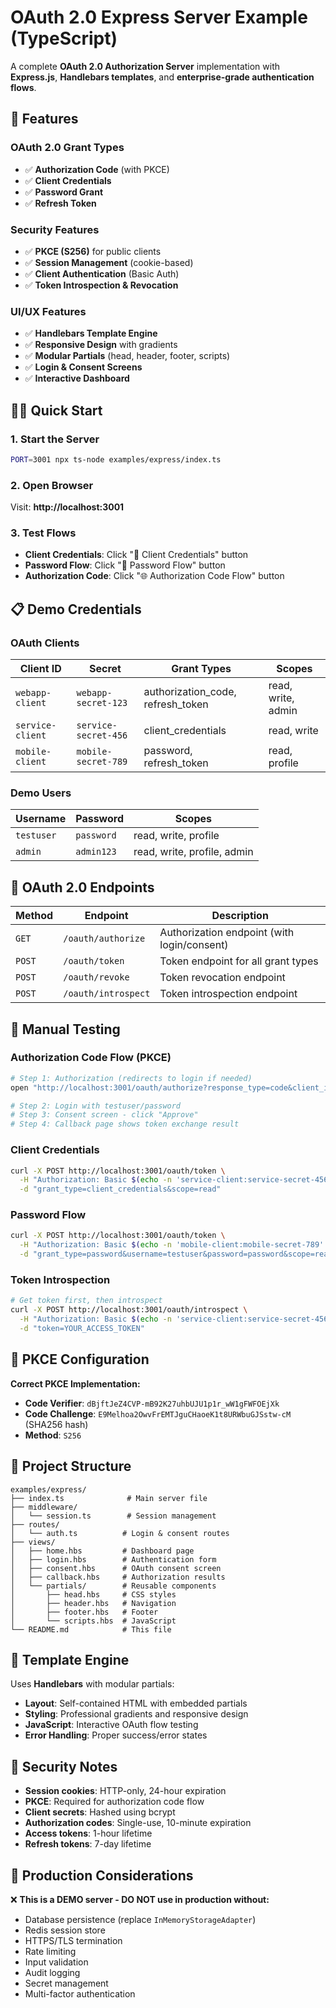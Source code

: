 # OAuth 2.0 Express Server Example (TypeScript)

A complete **OAuth 2.0 Authorization Server** implementation with **Express.js**, **Handlebars templates**, and **enterprise-grade authentication flows**.

## 🚀 Features

### **OAuth 2.0 Grant Types**

- ✅ **Authorization Code** (with PKCE)
- ✅ **Client Credentials**
- ✅ **Password Grant**
- ✅ **Refresh Token**

### **Security Features**

- ✅ **PKCE (S256)** for public clients
- ✅ **Session Management** (cookie-based)
- ✅ **Client Authentication** (Basic Auth)
- ✅ **Token Introspection & Revocation**

### **UI/UX Features**

- ✅ **Handlebars Template Engine**
- ✅ **Responsive Design** with gradients
- ✅ **Modular Partials** (head, header, footer, scripts)
- ✅ **Login & Consent Screens**
- ✅ **Interactive Dashboard**

## 🏃‍♂️ Quick Start

### **1. Start the Server**

```bash
PORT=3001 npx ts-node examples/express/index.ts
```

### **2. Open Browser**

Visit: **http://localhost:3001**

### **3. Test Flows**

- **Client Credentials**: Click "🔧 Client Credentials" button
- **Password Flow**: Click "🔑 Password Flow" button
- **Authorization Code**: Click "🌐 Authorization Code Flow" button

## 📋 Demo Credentials

### **OAuth Clients**

| Client ID        | Secret               | Grant Types                       | Scopes             |
| ---------------- | -------------------- | --------------------------------- | ------------------ |
| `webapp-client`  | `webapp-secret-123`  | authorization_code, refresh_token | read, write, admin |
| `service-client` | `service-secret-456` | client_credentials                | read, write        |
| `mobile-client`  | `mobile-secret-789`  | password, refresh_token           | read, profile      |

### **Demo Users**

| Username   | Password   | Scopes                      |
| ---------- | ---------- | --------------------------- |
| `testuser` | `password` | read, write, profile        |
| `admin`    | `admin123` | read, write, profile, admin |

## 🔗 OAuth 2.0 Endpoints

| Method | Endpoint            | Description                                 |
| ------ | ------------------- | ------------------------------------------- |
| `GET`  | `/oauth/authorize`  | Authorization endpoint (with login/consent) |
| `POST` | `/oauth/token`      | Token endpoint for all grant types          |
| `POST` | `/oauth/revoke`     | Token revocation endpoint                   |
| `POST` | `/oauth/introspect` | Token introspection endpoint                |

## 🧪 Manual Testing

### **Authorization Code Flow (PKCE)**

```bash
# Step 1: Authorization (redirects to login if needed)
open "http://localhost:3001/oauth/authorize?response_type=code&client_id=webapp-client&redirect_uri=http://localhost:3001/callback&scope=read%20write&state=xyz123&code_challenge=E9Melhoa2OwvFrEMTJguCHaoeK1t8URWbuGJSstw-cM&code_challenge_method=S256"

# Step 2: Login with testuser/password
# Step 3: Consent screen - click "Approve"
# Step 4: Callback page shows token exchange result
```

### **Client Credentials**

```bash
curl -X POST http://localhost:3001/oauth/token \
  -H "Authorization: Basic $(echo -n 'service-client:service-secret-456' | base64)" \
  -d "grant_type=client_credentials&scope=read"
```

### **Password Flow**

```bash
curl -X POST http://localhost:3001/oauth/token \
  -H "Authorization: Basic $(echo -n 'mobile-client:mobile-secret-789' | base64)" \
  -d "grant_type=password&username=testuser&password=password&scope=read%20profile"
```

### **Token Introspection**

```bash
# Get token first, then introspect
curl -X POST http://localhost:3001/oauth/introspect \
  -H "Authorization: Basic $(echo -n 'service-client:service-secret-456' | base64)" \
  -d "token=YOUR_ACCESS_TOKEN"
```

## 🔧 PKCE Configuration

**Correct PKCE Implementation:**

- **Code Verifier**: `dBjftJeZ4CVP-mB92K27uhbUJU1p1r_wW1gFWFOEjXk`
- **Code Challenge**: `E9Melhoa2OwvFrEMTJguCHaoeK1t8URWbuGJSstw-cM` (SHA256 hash)
- **Method**: `S256`

## 📁 Project Structure

```
examples/express/
├── index.ts              # Main server file
├── middleware/
│   └── session.ts        # Session management
├── routes/
│   └── auth.ts          # Login & consent routes
├── views/
│   ├── home.hbs         # Dashboard page
│   ├── login.hbs        # Authentication form
│   ├── consent.hbs      # OAuth consent screen
│   ├── callback.hbs     # Authorization results
│   └── partials/        # Reusable components
│       ├── head.hbs     # CSS styles
│       ├── header.hbs   # Navigation
│       ├── footer.hbs   # Footer
│       └── scripts.hbs  # JavaScript
└── README.md            # This file
```

## 🎨 Template Engine

Uses **Handlebars** with modular partials:

- **Layout**: Self-contained HTML with embedded partials
- **Styling**: Professional gradients and responsive design
- **JavaScript**: Interactive OAuth flow testing
- **Error Handling**: Proper success/error states

## 🔐 Security Notes

- **Session cookies**: HTTP-only, 24-hour expiration
- **PKCE**: Required for authorization code flow
- **Client secrets**: Hashed using bcrypt
- **Authorization codes**: Single-use, 10-minute expiration
- **Access tokens**: 1-hour lifetime
- **Refresh tokens**: 7-day lifetime

## 🚨 Production Considerations

❌ **This is a DEMO server - DO NOT use in production without:**

- Database persistence (replace `InMemoryStorageAdapter`)
- Redis session store
- HTTPS/TLS termination
- Rate limiting
- Input validation
- Audit logging
- Secret management
- Multi-factor authentication
